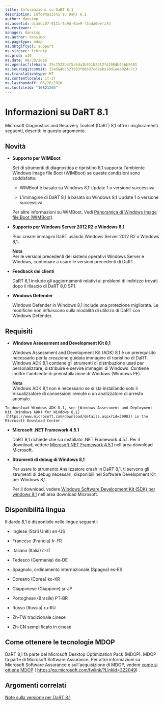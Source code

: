 ```yaml
---
title: Informazioni su DaRT 8.1
description: Informazioni su DaRT 8.1
author: dansimp
ms.assetid: dcaddc57-0111-4a9d-8be9-f5ada0eefa7d
ms.reviewer: ''
manager: dansimp
ms.author: dansimp
ms.pagetype: mdop
ms.mktglfcycl: support
ms.sitesec: library
ms.prod: w10
ms.date: 08/30/2016
ms.openlocfilehash: 29c7522b4f5a5da3b451b23f2fd200db44bb9481
ms.sourcegitcommit: 354664bc527d93f80687cd2eba70d1eea024c7c3
ms.translationtype: MT
ms.contentlocale: it-IT
ms.lasthandoff: 06/26/2020
ms.locfileid: "10821265"
---
```

# Informazioni su DaRT 8.1


Microsoft Diagnostics and Recovery Toolset (DaRT) 8,1 offre i miglioramenti seguenti, descritti in questo argomento.

## <a href="" id="what-s-new"></a>Novità


-   **Supporto per WIMBoot**

    Set di strumenti di diagnostica e ripristino 8,1 supporta l'ambiente Windows Image file Boot (WIMBoot) se queste condizioni sono soddisfatte:

    -   WIMBoot è basato su Windows 8,1 Update 1 o versione successiva.

    -   L'immagine di DaRT 8,1 è basata su Windows 8,1 Update 1 o versione successiva.

    Per altre informazioni su WIMBoot, Vedi [Panoramica di Windows Image file Boot (WIMBoot)](https://go.microsoft.com/fwlink/?LinkId=517536).

-   **Supporto per Windows Server 2012 R2 e Windows 8,1**

    Puoi creare immagini DaRT usando Windows Server 2012 R2 o Windows 8,1.

    **Nota**  
    Per le versioni precedenti dei sistemi operativi Windows Server e Windows, continuare a usare le versioni precedenti di DaRT.



-   **Feedback dei clienti**

    DaRT 8,1 include gli aggiornamenti relativi ai problemi di indirizzo trovati dopo il rilascio di DaRT 8,0 SP1.

-   **Windows Defender**

    Windows Defender in Windows 8,1 include una protezione migliorata. Le modifiche non influiscono sulla modalità di utilizzo di DaRT con Windows Defender.

## Requisiti


-   **Windows Assessment and Development Kit 8,1**

    Windows Assessment and Development Kit (ADK) 8,1 è un prerequisito necessario per la creazione guidata immagine di ripristino di DaRT. Windows ADK 8,1 contiene gli strumenti di distribuzione usati per personalizzare, distribuire e servire immagini di Windows. Contiene inoltre l'ambiente di preinstallazione di Windows (Windows PE).

    **Nota**  
    Windows ADK 8,1 non è necessario se si sta installando solo il Visualizzatore di connessioni remote o un analizzatore di arresto anomalo.



~~~
To download Windows ADK 8.1, see [Windows Assessment and Deployment Kit (Windows ADK) for Windows 8.1](https://www.microsoft.com/download/details.aspx?id=39982) in the Microsoft Download Center.
~~~

-   **Microsoft .NET Framework 4.5.1**

    DaRT 8,1 richiede che sia installato .NET Framework 4.5.1. Per il download, vedere [Microsoft.NET Framework 4.5.1](https://go.microsoft.com/fwlink/?LinkId=329038) nell'area download Microsoft.

-   **Strumenti di debug di Windows 8,1**

    Per usare lo strumento Analizzatore crash in DaRT 8,1, ti servono gli strumenti di debug necessari, disponibili nel Software Development Kit per Windows 8,1.

    Per il download, vedere [Windows Software Development Kit (SDK) per windows 8,1](https://msdn.microsoft.com/library/windows/desktop/bg162891.aspx) nell'area download Microsoft.

## Disponibilità lingua


Il dardo 8,1 è disponibile nelle lingue seguenti:

-   Inglese (Stati Uniti) en-US

-   Francese (Francia) fr-FR

-   Italiano (Italia) it-IT

-   Tedesco (Germania) de-DE

-   Spagnolo, ordinamento internazionale (Spagna) es-ES

-   Coreano (Corea) ko-KR

-   Giapponese (Giappone) ja-JP

-   Portoghese (Brasile) PT-BR

-   Russo (Russia) ru-RU

-   Zh-TW tradizionale cinese

-   Zh-CN semplificato in cinese

## Come ottenere le tecnologie MDOP


DaRT 8,1 fa parte del Microsoft Desktop Optimization Pack (MDOP). MDOP fa parte di Microsoft Software Assurance. Per altre informazioni su Microsoft Software Assurance e sull'acquisizione di MDOP, vedere [come si ottiene MDOP](https://go.microsoft.com/fwlink/?LinkId=322049) ( https://go.microsoft.com/fwlink/?LinkId=322049) .

## Argomenti correlati


[Note sulla versione per DaRT 8.1](release-notes-for-dart-81.md)









